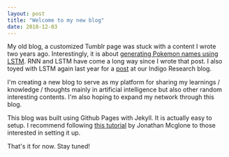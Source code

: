 ```yaml
---
layout: post
title: "Welcome to my new blog"
date: 2018-12-03
---
```


My old blog, a customized Tumblr page was stuck with a content I wrote two years ago. Interestingly, it is about [generating Pokemon names using LSTM](https://jpbalbin.tumblr.com/post/147087216235/generating-pokemon-names-using-neural-network). RNN and LSTM have come a long way since I wrote that post. I also toyed with LSTM again last year for a [post](https://blog.indigoresearch.xyz/become-a-mocha-uson-commenter-using-lstm/) at our Indigo Research blog.

I'm creating a new blog to serve as my platform for sharing my learnings / knowledge / thoughts mainly in artificial intelligence but also other random interesting contents. I'm also hoping to expand my network through this blog.

This blog was built using Github Pages with Jekyll. It is actually easy to setup. I recommend following [this tutorial](http://jmcglone.com/guides/github-pages/) by Jonathan Mcglone to those interested in setting it up.

That's it for now. Stay tuned!

